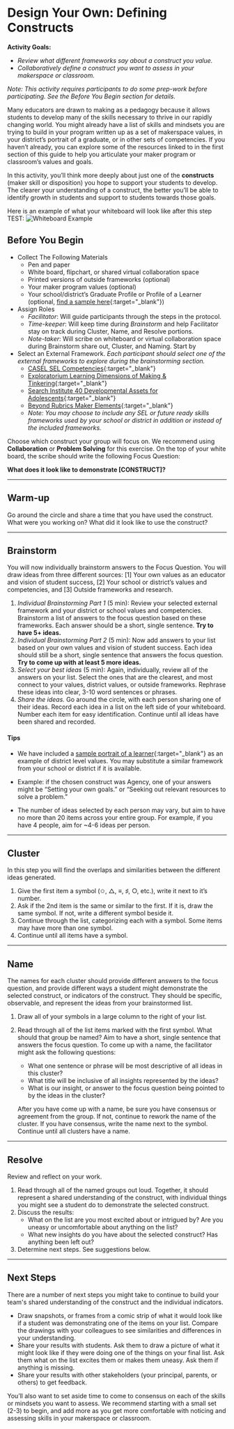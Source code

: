 # Design Your Own: Defining Constructs

**Activity Goals:**
  - *Review what different frameworks say about a construct you value.*
  - *Collaboratively define a construct you want to assess in your makerspace or classroom.*

*Note: This activity requires participants to do some prep-work before participating. See the Before You Begin section for details.*

Many educators are drawn to making as a pedagogy because it allows students to develop many of the skills necessary to thrive in our rapidly changing world. You might already have a list of skills and mindsets you are trying to build in your program written up as a set of makerspace values, in your district’s portrait of a graduate, or in other sets of competencies. If you haven’t already, you can explore some of the resources linked to in the first section of this guide to help you articulate your maker program or classroom’s values and goals.

In this activity, you’ll think more deeply about just one of the **constructs** (maker skill or disposition) you hope to support your students to develop. The clearer your understanding of a construct, the better you’ll be able to identify growth in students and support to students towards those goals.

Here is an example of what your whiteboard will look like after this step TEST:
![Whiteboard Example](https://github.com/playfulMIT/beyond-rubrics/blob/gh-pages/img/DefineConstruct3.png)

## **Before You Begin**

- Collect The Following Materials
    - Pen and paper
    - White board, flipchart, or shared virtual collaboration space
    - Printed versions of outside frameworks (optional)
    - Your maker program values (optional)
    - Your school/district’s Graduate Profile or Profile of a Learner (optional, [find a sample here](https://drive.google.com/open?id=1QD6iWzqKG_sRaDo5aIr0aX5AeQd45fmO){:target="_blank"})
- Assign Roles
    - *Facilitator*: Will guide participants through the steps in the protocol.
    - *Time-keeper*: Will keep time during *Brainstorm* and help Facilitator stay on track during Cluster, Name, and Resolve portions.
    - *Note-taker*: Will scribe on whiteboard or virtual collaboration space during Brainstorm share out, Cluster, and Naming. Start by
- Select an External Framework. *Each participant should select one of the external frameworks to explore during the brainstorming section.*
    - [CASEL SEL Competencies](https://github.com/playfulMIT/beyond-rubrics/blob/gh-pages/modules/setting%20context/resources/CASEL-Competencies.pdf){:target="_blank"}
    - [Exploratorium Learning Dimensions of Making & Tinkering](https://github.com/playfulMIT/beyond-rubrics/blob/gh-pages/modules/setting%20context/resources/Learning%20Dimensions%20Explained-July2017.pdf){:target="_blank"}
    - [Search Institute 40 Developmental Assets for Adolescents](https://github.com/playfulMIT/beyond-rubrics/blob/gh-pages/modules/setting%20context/resources/Search%20Institute.pdf){:target="_blank"}
    - [Beyond Rubrics Maker Elements](https://github.com/playfulMIT/beyond-rubrics/blob/gh-pages/modules/setting%20context/resources/MakerElements_IndividualPosters-share.pdf){:target="_blank"}
    - *Note: You may choose to include any SEL or future ready skills frameworks used by your school or district in addition or instead of the included frameworks.*

Choose which construct your group will focus on. We recommend using **Collaboration** or **Problem Solving** for this exercise. On the top of your white board, the scribe should write the following Focus Question:

**What does it look like to demonstrate [CONSTRUCT]?**

***

## Warm-up

Go around the circle and share a time that you have used the construct. What were you working on? What did it look like to use the construct?

***

## Brainstorm

You will now individually brainstorm answers to the Focus Question. You will draw ideas from three different sources: [1] Your own values as an educator and vision of student success, [2] Your school or district’s values and competencies, and [3] Outside frameworks and research.

1. *Individual Brainstorming Part 1* (5 min): Review your selected external framework and your district or school values and competencies. Brainstorm a list of answers to the focus question based on these frameworks. Each answer should be a short, single sentence. **Try to have 5+ ideas.**
2. *Individual Brainstorming Part 2* (5 min): Now add answers to your list based on your own values and vision of student success. Each idea should still be a short, single sentence that answers the focus question. **Try to come up with at least 5 more ideas.**
3. *Select your best ideas* (5 min): Again, individually, review all of the answers on your list. Select the ones that are the clearest, and most connect to your values, district values, or outside frameworks. Rephrase these ideas into clear, 3-10 word sentences or phrases.
4. *Share the ideas.* Go around the circle, with each person sharing one of their ideas. Record each idea in a list on the left side of your whiteboard. Number each item for easy identification. Continue until all ideas have been shared and recorded.

#### Tips

  - We have included a [sample portrait of a learner](https://drive.google.com/open?id=1QD6iWzqKG_sRaDo5aIr0aX5AeQd45fmO){:target="_blank"} as an example of district level values. You may substitute a similar framework from your school or district if it is available.

  - Example: if the chosen construct was Agency, one of your answers might be “Setting your own goals.” or “Seeking out relevant resources to solve a problem.”

  - The number of ideas selected by each person may vary, but aim to have no more than 20 items across your entire group. For example, if you have 4 people, aim for ~4-6 ideas per person.

***

## Cluster

In this step you will find the overlaps and similarities between the different ideas generated.

1. Give the first item a symbol (✩, △, ≡, ♯, ○, etc.), write it next to it’s number.
2. Ask if the 2nd item is the same or similar to the first. If it is, draw the same symbol. If not, write a different symbol beside it.
3. Continue through the list, categorizing each with a symbol. Some items may have more than one symbol.
4. Continue until all items have a symbol.

***

## Name

The names for each cluster should provide different answers to the focus question, and provide different ways a student might demonstrate the selected construct, or indicators of the construct. They should be specific, observable, and represent the ideas from your brainstormed list.

1. Draw all of your symbols in a large column to the right of your list.
2. Read through all of the list items marked with the first symbol. What should that group be named? Aim to have a short, single sentence that answers the focus question. To come up with a name, the facilitator might ask the following questions:
    - What one sentence or phrase will be most descriptive of all ideas in this cluster?
    - What title will be inclusive of all insights represented by the ideas?
    - What is our insight, or answer to the focus question being pointed to by the ideas in the cluster?

    After you have come up with a name, be sure you have consensus or agreement from the group. If not, continue to rework the name of the cluster. If you have consensus, write the name next to the symbol. Continue until all clusters have a name.

***

## Resolve

Review and reflect on your work.

1. Read through all of the named groups out loud. Together, it should represent a shared understanding of the construct, with individual things you might see a student do to demonstrate the selected construct.
2. Discuss the results:
    - What on the list are you most excited about or intrigued by? Are you uneasy or uncomfortable about anything on the list?
    - What new insights do you have about the selected construct? Has anything been left out?
3. Determine next steps. See suggestions below.

***

## Next Steps

There are a number of next steps you might take to continue to build your team's shared understanding of the construct and the individual indicators.

- Draw snapshots, or frames from a comic strip of what it would look like if a student was demonstrating one of the items on your list. Compare the drawings with your colleagues to see similarities and differences in your understanding.
- Share your results with students. Ask them to draw a picture of what it might look like if they were doing one of the things on your final list. Ask them what on the list excites them or makes them uneasy. Ask them if anything is missing.
- Share your results with other stakeholders (your principal, parents, or others) to get feedback.

You’ll also want to set aside time to come to consensus on each of the skills or mindsets you want to assess. We recommend starting with a small set (2-3) to begin, and add more as you get more comfortable with noticing and assessing skills in your makerspace or classroom.
